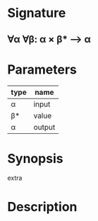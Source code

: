 # Signature
## ∀α ∀β: α × β* ⟶ α

# Parameters

| type | name |
|------|------|
|α|input|
|β*|value|
|α|output|

# Synopsis
extra

# Description
